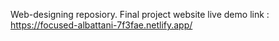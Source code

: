 Web-designing reposiory.
Final project website live demo link : https://focused-albattani-7f3fae.netlify.app/
